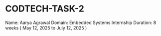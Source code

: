 # CODTECH-TASK-2

Name: Aarya Agrawal
Domain: Embedded Systems
Internship Duration: 8 weeks ( May 12, 2025 to July 12, 2025 )
